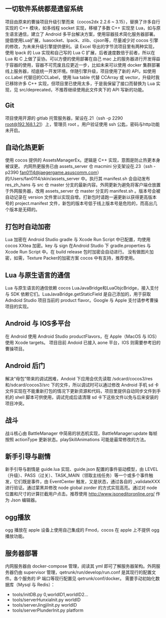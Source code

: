 ## 一切软件系统都是遗留系统
项目由原来的曹操项目升级引擎而来（cocos2dx 2.2.6 ~ 3.15），替换了许多自行实现的 C++ 模块，如多线程 socket 实现，移植了多数 C++ 实现至 Lua，如与原生语言通信，建立了 Android 多平台解决方案，使用容器技术简化服务器部署。提倡使用Lua扩展，luasocket、lpack、zlib、cjson等，尽量减少对 cocos 引擎的修改，为未来升级引擎提供便利。读 Excel 导出的字节流项目里有两种实现，使用 lpack 的 Lua 实现和自己写的 Lua C 扩展，后者速度数倍于前者，所以在 Lua 和 C 上做了妥协。可以方便的使用部署在自己 mac 上的服务器进行开发得益于容器的使用，容器不可荒废且应更近一步，比如未来可以使用 docker 集群部署线上服务器，彻底统一开发环境。伴随引擎升级，项目使用了新的 API，如使用 cc.Label 代替旧的CCLabel，使用 lua table 代替 CCArray 或 vector，升级时我已移除许多 C++ 实现，但项目里已使用太多，于是我保留了接口而替换为 Lua 实现，见 src/deprecated，不推荐继续使用此文件夹下的 API 写新的功能。

## Git
项目使用开源的 gitlab 托管服务器，架设在.21（ssh -p 2290 root@192.168.1.21）上，管理员 root 。用户验证使用 ssh 公匙，密码与http功能未开启。

## 自动化热更新
使用 cocos 提供的 AssetsManagerEx。逻辑是 C++ 实现，意图是防止热更本身被误更。
内网热更服务已由 assets_server 仓 macmini 分支架设在.23（ssh -p2390 fan0114@jaegergame.asuscomm.com）的/Users/fan0114/skin/assets_server 中。执行其 manifest.sh 会自动发布 res_zh_hans 与 src 仓 master 分支的最新内容。外网更新为避免将客户端仓放置于外网服务器，改用 assets_server 仓 master 分支的 manifest.sh 。版本号会被自动记录在 version 文件里以实现自增。打新包时请跑一遍更新以获得更高版本号的 project.manifest 文件，新包的版本号低于线上版本号是危险的，而高出几个版本是无碍的。

## 打包时自动加密
Lua 加密在 Android Studio gradle 与 Xcode Run Script 中已配置，均使用 cocos XXtea 加密。key 与 sign 在Android Studio 下 gradle.properties 与 Xcode Run Script 中。在 build release 包时加密会自动进行。
没有做图片加密，如需，Texture Packer的加密方案 cocos 中有支持，推荐使用。

## Lua 与原生语言的通信
Lua 与原生语言的通信依赖 cocos LuaJavaBridge和LuaObjcBridge，接入支付与 SDK 依赖它们。LuaJavaBridge.getStaticField 是自己添加的，用于获取 Adndoid Studio 项目当前的 product flavor。Google 与 Apple 支付请参考曹操项目的实现。

## Android 与 IOS多平台
在 Android 使用 Android Studio productFlavors，在 Apple（MacOS 与 IOS）使用 Xcode targets。
项目目前 Andoid 已接入 aone 平台，IOS 则需要参考旧的曹操项目。

## Android 后门
解决“母包”带来的调试困难，Andoid 下应用会优先读取 /sdcard/cocos3/res和/sdcard/cocos3/src 下的文件，所以调试时可以通过修改 Android 手机 sd 卡文件实现在不能重新打包的情况下更新资源和代码，项目里提供自动同步文件到手机的 shell 脚本可供使用，调试完成后请清理 sd 卡下这些文件以免与后来安装的项目冲突。

## 战斗
战斗核心由 BattleManager 中简易的状态机实现，BattleManager:update 每帧按照 actionType 更新状态。playSkillAnimations 可能是最常修改的方法。

## 新手引导与剧情
新手引导与剧情是 guide.lua 实现、guide.json 配置的事件驱动模型，由 LEVEL（升级）、PASS（过关）、TASK_MAIN（领取主线任务）等一个或多个事件触发，它们既是事件，由 EventCenter 触发，又是状态，通过各自的 _validateXXX 进行验证。通过蒙黑并修改 node global zorder 的方式实现高亮。通过对 node 位置和尺寸的计算拦截用户点击。推荐使用 http://www.jsoneditoronline.org/ 作为 Json 编辑器。

## ogg播放
ogg 播放在 apple 设备上使用自己集成的 Fmod，cocos 在 apple 上不提供 ogg 播放功能。

## 服务器部署
内网服务器由 docker-compose 管理，阅读其 yml 即可了解服务器架构。外网服务器仍由 supervisor 管理，qetrunk/run/develop/run.conf 是其现行的配置文件。各个服务的 IP 端口等现行配置见 qetrunk/conf/docker。
需要手动初始化数据库（Mysql 与 Redis）：
- tools/initDB.py 0,worldID1,worldID2...
- tools/serverHunxiaInit.py worldID
- tools/serverJingjiInit.py worldID
- tools/serverPlunderInit.py platform




